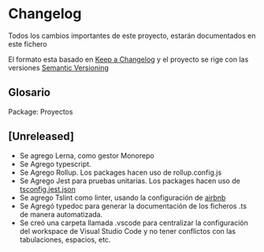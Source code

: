 # Changelog
Todos los cambios importantes de este proyecto, estarán documentados en este fichero

El formato esta basado en [Keep a Changelog](http://keepachangelog.com/en/1.0.0/)
y el proyecto se rige con las versiones [Semantic Versioning](http://semver.org/spec/v2.0.0.html)

## Glosario
Package: Proyectos

## [Unreleased]

- Se agrego Lerna, como gestor Monorepo
- Se Agrego typescript. 
- Se Agrego Rollup. Los packages hacen uso de rollup.config.js
- Se Agrego Jest para pruebas unitarias. Los packages hacen uso de [tsconfig.jest.json](https://github.com/kulshekhar/ts-jest)
- Se agrego Tslint como linter, usando la configuración de [airbnb](https://github.com/progre/tslint-config-airbnb)
- Se Agregó typedoc para generar la documentación de los ficheros .ts de manera automatizada.
- Se creó una carpeta llamada .vscode para centralizar la configuración del workspace de Visual Studio Code y no tener conflictos con las tabulaciones, espacios, etc.